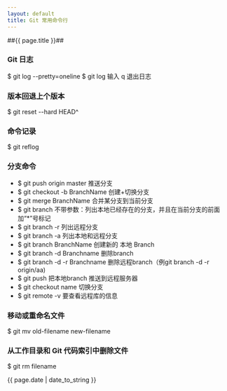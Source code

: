 ```yaml
---
layout: default
title: Git 常用命令行
---
```


##{{ page.title }}##


### Git 日志 ###

$ git log --pretty=oneline
$ git log
输入 q 退出日志


### 版本回退上个版本 ###
$ git reset --hard HEAD^


### 命令记录 ###
$ git reflog


### 分支命令 ###
- $ git push origin master 推送分支
- $ git checkout -b BranchName 创建+切换分支
- $ git merge BranchName 合并某分支到当前分支
- $ git branch 不带参数：列出本地已经存在的分支，并且在当前分支的前面加“*”号标记
- $ git branch -r 列出远程分支
- $ git branch -a 列出本地和远程分支
- $ git branch BranchName 创建新的 本地 Branch
- $ git branch -d Branchname 删除branch
- $ git branch -d -r Branchname 删除远程branch（例git branch -d -r origin/aa)
- $ git push <remote repository> <local branch> 把本地branch 推送到远程服务器
- $ git checkout name 切换分支
- $ git remote -v 要查看远程库的信息



### 移动或重命名文件 ###
$ git mv old-filename new-filename


### 从工作目录和 Git 代码索引中删除文件 ###
$ git rm filename


{{ page.date | date_to_string }}